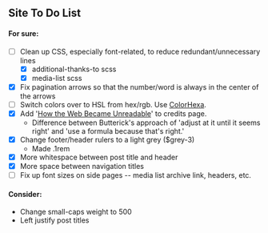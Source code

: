 ## Site To Do List

#### For sure:
- [ ] Clean up CSS, especially font-related, to reduce redundant/unnecessary lines
  - [x] additional-thanks-to scss
  - [x] media-list scss
- [x] Fix pagination arrows so that the number/word is always in the center of the arrows
- [ ] Switch colors over to HSL from hex/rgb. Use [ColorHexa](https://www.colorhexa.com).
- [x] Add '[How the Web Became Unreadable](https://www.wired.com/2016/10/how-the-web-became-unreadable/)' to credits page.
  - Difference between Butterick's approach of 'adjust at it until it seems right' and 'use a formula because that's right.'
- [x] Change footer/header rulers to a light grey ($grey-3)
  - Made .1rem
- [x] More whitespace between post title and header
- [x] More space between navigation titles
- [ ] Fix up font sizes on side pages -- media list archive link, headers, etc.

#### Consider:
* Change small-caps weight to 500
* Left justify post titles
